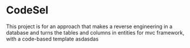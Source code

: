 CodeSel
=======

This project is for an approach that makes a reverse engineering in a database and turns the tables and columns in entities for mvc framework, with a code-based template
asdasdas
